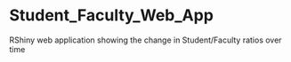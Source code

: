 # Student_Faculty_Web_App
RShiny web application showing the change in Student/Faculty ratios over time
